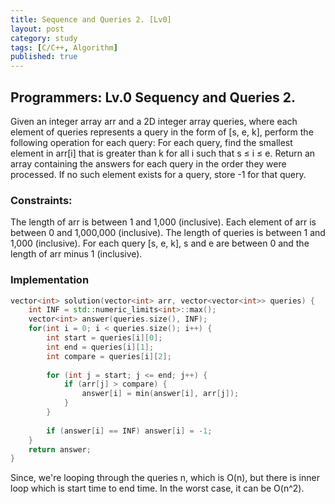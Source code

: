 ```yaml
---
title: Sequence and Queries 2. [Lv0]
layout: post
category: study
tags: [C/C++, Algorithm]
published: true
---
```

## Programmers: Lv.0 Sequency and Queries 2.
Given an integer array arr and a 2D integer array queries, where each element of queries represents a query in the form of [s, e, k], perform the following operation for each query: For each query, find the smallest element in arr[i] that is greater than k for all i such that s ≤ i ≤ e. Return an array containing the answers for each query in the order they were processed. If no such element exists for a query, store -1 for that query.

### Constraints:
The length of arr is between 1 and 1,000 (inclusive).
Each element of arr is between 0 and 1,000,000 (inclusive).
The length of queries is between 1 and 1,000 (inclusive).
For each query [s, e, k], s and e are between 0 and the length of arr minus 1 (inclusive).

### Implementation
```cpp
vector<int> solution(vector<int> arr, vector<vector<int>> queries) {
    int INF = std::numeric_limits<int>::max();
    vector<int> answer(queries.size(), INF);
    for(int i = 0; i < queries.size(); i++) {
        int start = queries[i][0];
        int end = queries[i][1];
        int compare = queries[i][2];
        
        for (int j = start; j <= end; j++) {
            if (arr[j] > compare) {
                answer[i] = min(answer[i], arr[j]);
            }
        }
        
        if (answer[i] == INF) answer[i] = -1;
    }
    return answer;
}
```

Since, we're looping through the queries n, which is O(n), but there is inner loop which is start time to end time. In the worst case, it can be O(n^2).